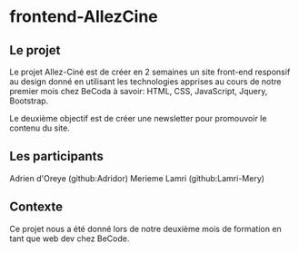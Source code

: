 # frontend-AllezCine

## Le projet

Le projet Allez-Ciné est de créer en 2 semaines un site front-end responsif au design donné en utilisant les technologies apprises au cours de notre premier mois chez BeCoda à savoir: HTML, CSS, JavaScript, Jquery, Bootstrap.

Le deuxième objectif est de créer une newsletter pour promouvoir le contenu du site.

## Les participants

  Adrien d'Oreye (github:Adridor)
  Merieme Lamri (github:Lamri-Mery)
  
## Contexte
  Ce projet nous a été donné lors de notre deuxième mois de formation en tant que web dev chez BeCode.
